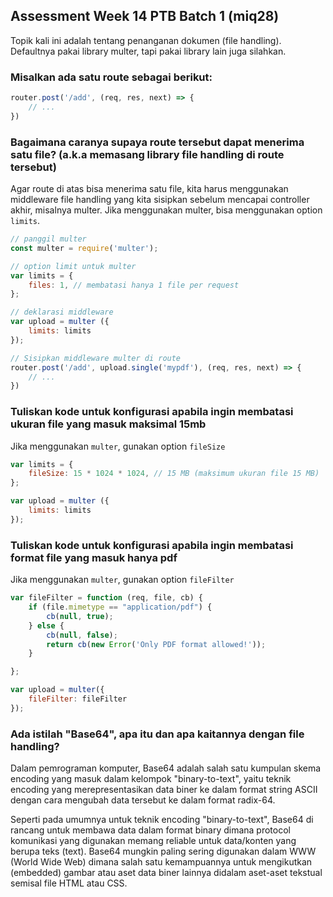 ## Assessment Week 14 PTB Batch 1 (miq28)

Topik kali ini adalah tentang penanganan dokumen (file handling).
Defaultnya pakai library multer, tapi pakai library lain juga silahkan.

### Misalkan ada satu route sebagai berikut:
```javascript
router.post('/add', (req, res, next) => {
    // ...
})
```

### Bagaimana caranya supaya route tersebut dapat menerima satu file? (a.k.a memasang library file handling di route tersebut)
Agar route di atas bisa menerima satu file, kita harus menggunakan middleware file handling yang kita sisipkan sebelum mencapai controller akhir, misalnya multer.
Jika menggunakan multer, bisa menggunakan option ```limits```.

```javascript
// panggil multer
const multer = require('multer');

// option limit untuk multer
var limits = {
    files: 1, // membatasi hanya 1 file per request
};

// deklarasi middleware
var upload = multer ({
    limits: limits
});

// Sisipkan middleware multer di route
router.post('/add', upload.single('mypdf'), (req, res, next) => {
    // ...
})
```

### Tuliskan kode untuk konfigurasi apabila ingin membatasi ukuran file yang masuk maksimal 15mb
Jika menggunakan ```multer```, gunakan option ```fileSize```
```javascript
var limits = {
    fileSize: 15 * 1024 * 1024, // 15 MB (maksimum ukuran file 15 MB)
};

var upload = multer ({
    limits: limits
});
```

### Tuliskan kode untuk konfigurasi apabila ingin membatasi format file yang masuk hanya pdf
Jika menggunakan ```multer```, gunakan option ```fileFilter```
```javascript
var fileFilter = function (req, file, cb) {
    if (file.mimetype == "application/pdf") {
        cb(null, true);
    } else {
        cb(null, false);
        return cb(new Error('Only PDF format allowed!'));
    }

};

var upload = multer({
    fileFilter: fileFilter
});
```

### Ada istilah "Base64", apa itu dan apa kaitannya dengan file handling?
Dalam pemrograman komputer, Base64 adalah salah satu kumpulan skema encoding yang masuk dalam kelompok "binary-to-text", yaitu teknik encoding yang merepresentasikan data biner ke dalam format string ASCII dengan cara mengubah data tersebut ke dalam format radix-64.

Seperti pada umumnya untuk teknik encoding "binary-to-text", Base64 di rancang untuk membawa data dalam format binary dimana protocol komunikasi yang digunakan memang reliable untuk data/konten yang berupa teks (text).
Base64 mungkin paling sering digunakan dalam WWW (World Wide Web) dimana salah satu kemampuannya untuk mengikutkan (embedded) gambar atau aset data biner lainnya didalam aset-aset tekstual semisal file HTML atau CSS.